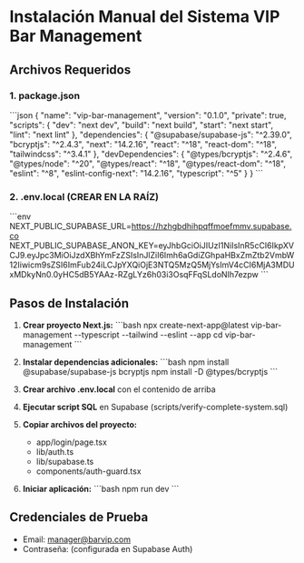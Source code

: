# Instalación Manual del Sistema VIP Bar Management

## Archivos Requeridos

### 1. package.json
\`\`\`json
{
  "name": "vip-bar-management",
  "version": "0.1.0",
  "private": true,
  "scripts": {
    "dev": "next dev",
    "build": "next build",
    "start": "next start",
    "lint": "next lint"
  },
  "dependencies": {
    "@supabase/supabase-js": "^2.39.0",
    "bcryptjs": "^2.4.3",
    "next": "14.2.16",
    "react": "^18",
    "react-dom": "^18",
    "tailwindcss": "^3.4.1"
  },
  "devDependencies": {
    "@types/bcryptjs": "^2.4.6",
    "@types/node": "^20",
    "@types/react": "^18",
    "@types/react-dom": "^18",
    "eslint": "^8",
    "eslint-config-next": "14.2.16",
    "typescript": "^5"
  }
}
\`\`\`

### 2. .env.local (CREAR EN LA RAÍZ)
\`\`\`env
NEXT_PUBLIC_SUPABASE_URL=https://hzhgbdhihpqffmoefmmv.supabase.co
NEXT_PUBLIC_SUPABASE_ANON_KEY=eyJhbGciOiJIUzI1NiIsInR5cCI6IkpXVCJ9.eyJpc3MiOiJzdXBhYmFzZSIsInJlZiI6Imh6aGdiZGhpaHBxZmZtb2VmbW12Iiwicm9sZSI6ImFub24iLCJpYXQiOjE3NTQ5MzQ5MjYsImV4cCI6MjA3MDUxMDkyNn0.0yHC5dB5YAAz-RZgLYz6h03i3OsqFFqSLdoNIh7ezpw
\`\`\`

## Pasos de Instalación

1. **Crear proyecto Next.js:**
   \`\`\`bash
   npx create-next-app@latest vip-bar-management --typescript --tailwind --eslint --app
   cd vip-bar-management
   \`\`\`

2. **Instalar dependencias adicionales:**
   \`\`\`bash
   npm install @supabase/supabase-js bcryptjs
   npm install -D @types/bcryptjs
   \`\`\`

3. **Crear archivo .env.local** con el contenido de arriba

4. **Ejecutar script SQL** en Supabase (scripts/verify-complete-system.sql)

5. **Copiar archivos del proyecto:**
   - app/login/page.tsx
   - lib/auth.ts
   - lib/supabase.ts
   - components/auth-guard.tsx

6. **Iniciar aplicación:**
   \`\`\`bash
   npm run dev
   \`\`\`

## Credenciales de Prueba
- Email: manager@barvip.com
- Contraseña: (configurada en Supabase Auth)
